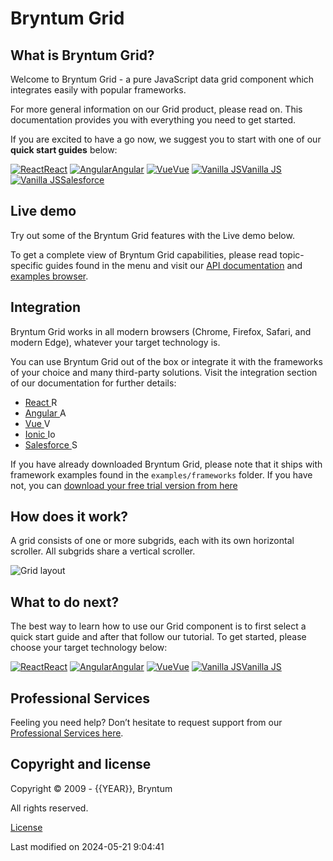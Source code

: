 [//]: # (Links in this document only works when viewed in the documentation browser, surf to ./docs)

# Bryntum Grid

## What is Bryntum Grid?

Welcome to Bryntum Grid - a pure JavaScript data grid component which integrates easily with popular frameworks.

For more general information on our Grid product, please read on. This documentation provides you with everything you
need to get started.

If you are excited to have a go now, we suggest you to start with one of our **quick start guides** below:

<div class="framework-logos">
<a href="#Grid/guides/quick-start/react.md"><img src="Core/logo/react.svg" alt="React"><span>React</span></a>
<a href="#Grid/guides/quick-start/angular.md"><img src="Core/logo/angular.svg" alt="Angular"><span>Angular</span></a>
<a href="#Grid/guides/quick-start/vue-3.md"><img src="Core/logo/vue.svg" alt="Vue"><span>Vue</span></a>
<a href="#Grid/guides/quick-start/javascript.md"><img src="Core/logo/js.svg" alt="Vanilla JS"><span>Vanilla JS</span></a>
<a href="#Grid/guides/quick-start/salesforce.md"><img src="Core/logo/salesforce.svg" alt="Vanilla JS"><span>Salesforce</span></a>
</div>

## Live demo

Try out some of the Bryntum Grid features with the Live demo below.

<div class="external-example" data-file="Grid/guides/readme/intro.js"></div>

To get a complete view of Bryntum Grid capabilities, please read topic-specific guides found in the menu and visit
our [API documentation](#Grid/view/Grid) and [examples browser](../examples).

## Integration

Bryntum Grid works in all modern browsers (Chrome, Firefox, Safari, and modern Edge), whatever your target technology is.

You can use Bryntum Grid out of the box or integrate it with the frameworks of your choice and many third-party solutions. Visit the integration section of our documentation for further details:
* <a href="#Grid/guides/integration/react/guide.md">React <img style="height: 1em;width: 1em;margin-top:0;" src="Core/logo/react.svg" alt="React"></a>
* <a href="#Grid/guides/integration/angular/guide.md">Angular <img style="height: 1em;width: 1em;margin-top:0;" src="Core/logo/angular.svg" alt="Angular"></a>
* <a href="#Grid/guides/integration/vue/guide.md">Vue <img style="height: 1em;width: 1em;margin-top:0;" src="Core/logo/vue.svg" alt="Vue"></a>
* <a href="#Grid/guides/integration/ionic/guide.md">Ionic <img style="height: 1em;width: 1em;margin-top:0;" src="Core/logo/ionic.svg" alt="Ionic"></a>
* <a href="#Grid/guides/integration/salesforce/readme.md">Salesforce <img style="height: 1em;width: 1em;margin-top:0;" src="Core/logo/salesforce.svg" alt="Salesforce"></a>

<div class="note">
If you have already downloaded Bryntum Grid, please note that it ships with framework examples found in the 
<code>examples/frameworks</code> folder. If you have not, you can <a href="https://bryntum.com/download">download your 
free trial version from here</a>
</div>

## How does it work?

A grid consists of one or more subgrids, each with its own horizontal scroller. All subgrids share a vertical scroller.

<img src="Grid/grid-layout.png" class="b-screenshot" alt="Grid layout">

[//]: # (do not change the title of the last section unless you adapt GA Tag tutorial_complete)
## What to do next?

The best way to learn how to use our Grid component is to first select a quick start guide and after that follow our
tutorial. To get started, please choose your target technology below:

<div class="framework-logos">
<a href="#Grid/guides/quick-start/react.md"><img src="Core/logo/react.svg" alt="React"><span>React</span></a>
<a href="#Grid/guides/quick-start/angular.md"><img src="Core/logo/angular.svg" alt="Angular"><span>Angular</span></a>
<a href="#Grid/guides/quick-start/vue-3.md"><img src="Core/logo/vue.svg" alt="Vue"><span>Vue</span></a>
<a href="#Grid/guides/quick-start/javascript.md"><img src="Core/logo/js.svg" alt="Vanilla JS"><span>Vanilla JS</span></a>
</div>

## Professional Services

Feeling you need help? Don’t hesitate to request support from our 
[Professional Services here](https://bryntum.com/services/).

## Copyright and license

Copyright © 2009 - {{YEAR}}, Bryntum

All rights reserved.

[License](https://bryntum.com/products/grid/license/)


<p class="last-modified">Last modified on 2024-05-21 9:04:41</p>